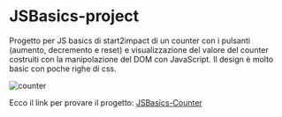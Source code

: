 # JSBasics-project
Progetto per JS basics di start2impact di un counter con i pulsanti (aumento, decremento e reset) e visualizzazione del valore del counter costruiti con la manipolazione del DOM con JavaScript. 
Il design è molto basic con poche righe di css.

![counter](https://github.com/user-attachments/assets/2128c50b-5d85-4650-98fb-d0f6d59cdb6b)

Ecco il link per provare il progetto: [JSBasics-Counter](https://jsbasics-start2impact.web.app)
